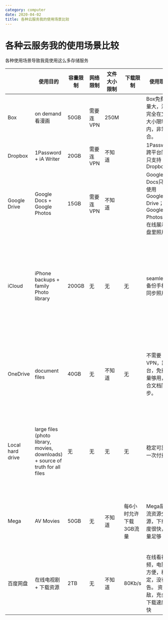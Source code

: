 ```yaml
---
category: computer
date: 2020-04-02
title: 各种云服务我的使用场景比较
---
```

# 各种云服务我的使用场景比较

各种使用场景导致我竟使用这么多存储服务

|                  | 使用目的                                                     | 容量限制 | 网络限制  | 文件大小限制 | 下载限制               | 使用理由                                                     | 评价                                                         |
| ---------------- | ------------------------------------------------------------ | -------- | --------- | ------------ | ---------------------- | ------------------------------------------------------------ | ------------------------------------------------------------ |
| Box              | on demand 看漫画                                             | 50GB     | 需要连VPN | 250M         |                        | Box免费容量大，漫画完全在文件大小限制之内，非常适合。        |                                                              |
| Dropbox          | 1Password + iA Writer                                        | 20GB     | 需要连VPN | 不知道       |                        | 1Password跨平台同步只支持Dropbox                             |                                                              |
| Google Drive     | Google Docs + Google Photos                                  | 15GB     | 需要连VPN | 不知道       |                        | Google Docs只能使用Google Drive；用Google Photos免费在线展示硬盘里照片 | 文件免费容量太小，但是无限高清照片和视频容量                 |
| iCloud           | iPhone backups + family Photo library                        | 200GB    | 无        | 无           | 无                     | seamlessly 备份手机，同步照片                                | 好用，不需要VPN，价格便宜，缺点是不太可靠，无法保持文件离线，不支持Android |
| OneDrive         | document files                                               | 40GB     | 无        | 不知道       | 无                     | 不需要VPN，跨平台，免费容量够用，适合文档同步。              | 微软还想把以前送的40G容量收回，坑爹。有些特殊文件不支持。    |
| Local hard drive | large files (photo library, movies, downloads) + source of truth for all files | 无       | 无        | 无           | 无                     | 稳定可靠，一次付费。                                         | 稳定可靠，就是访问文件时不太方便。想办法结合云服务使用。     |
| Mega             | AV Movies                                                    | 50GB     | 无        | 不知道       | 每6小时允许下载3GB流量 | Mega是主流资源分享源，下载速度很快，容量足够                 | 很良心的服务，就是免费账号有6小时3GB下载限制                 |
| 百度网盘         | 在线电视剧 + 下载资源                                        | 2TB      | 无        | 不知道       | 80Kb/s                 | 在线看视频，电影很方便，稳定，没有广告。 资源无敌，充会员下载速度飞快 | 容量非常大，资源无敌，就是下载要会员                         |